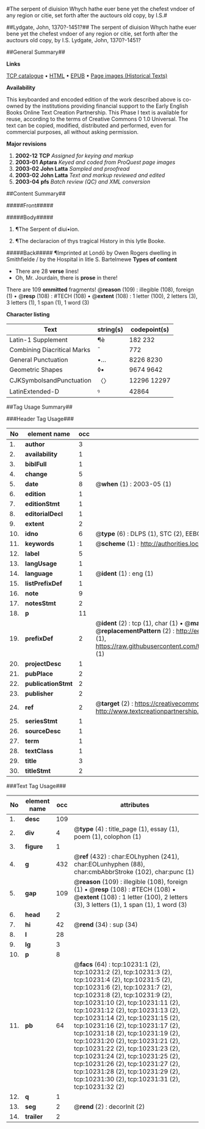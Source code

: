 #The serpent of diuision Whych hathe euer bene yet the chefest vndoer of any region or citie, set forth after the auctours old copy, by I.S.#

##Lydgate, John, 1370?-1451?##
The serpent of diuision Whych hathe euer bene yet the chefest vndoer of any region or citie, set forth after the auctours old copy, by I.S.
Lydgate, John, 1370?-1451?

##General Summary##

**Links**

[TCP catalogue](http://www.ota.ox.ac.uk/tcp/)  • 
[HTML](http://tei.it.ox.ac.uk/tcp/Texts-HTML/free/A06/A06564.html)  • 
[EPUB](http://tei.it.ox.ac.uk/tcp/Texts-EPUB/free/A06/A06564.epub) • 
[Page images (Historical Texts)](https://data.historicaltexts.jisc.ac.uk/view?pubId=eebo-99845338e&pageId=eebo-99845338e-10231-1)

**Availability**

This keyboarded and encoded edition of the
	       work described above is co-owned by the institutions
	       providing financial support to the Early English Books
	       Online Text Creation Partnership. This Phase I text is
	       available for reuse, according to the terms of Creative
	       Commons 0 1.0 Universal. The text can be copied,
	       modified, distributed and performed, even for
	       commercial purposes, all without asking permission.

**Major revisions**

1. __2002-12__ __TCP__ *Assigned for keying and markup*
1. __2003-01__ __Aptara__ *Keyed and coded from ProQuest page images*
1. __2003-02__ __John Latta__ *Sampled and proofread*
1. __2003-02__ __John Latta__ *Text and markup reviewed and edited*
1. __2003-04__ __pfs__ *Batch review (QC) and XML conversion*

##Content Summary##

#####Front#####

#####Body#####

1. ¶The Serpent of diui•ion.

1. ¶The declaracion of thys
tragical History in this
lytle Booke.

#####Back#####
¶Imprinted
at Londō by Owen Rogers
dwelling in Smithfielde / by
the Hospital in litle S.
Bartelmewe
**Types of content**

  * There are 28 **verse** lines!
  * Oh, Mr. Jourdain, there is **prose** in there!

There are 109 **ommitted** fragments! 
 @__reason__ (109) : illegible (108), foreign (1)  •  @__resp__ (108) : #TECH (108)  •  @__extent__ (108) : 1 letter (100), 2 letters (3), 3 letters (1), 1 span (1), 1 word (3)

**Character listing**


|Text|string(s)|codepoint(s)|
|---|---|---|
|Latin-1 Supplement|¶è|182 232|
|Combining             Diacritical Marks|̄|772|
|General Punctuation|•…|8226 8230|
|Geometric Shapes|◊▪|9674 9642|
|CJKSymbolsandPunctuation|〈〉|12296 12297|
|LatinExtended-D|ꝰ|42864|

##Tag Usage Summary##

###Header Tag Usage###

|No|element name|occ|attributes|
|---|---|---|---|
|1.|__author__|3||
|2.|__availability__|1||
|3.|__biblFull__|1||
|4.|__change__|5||
|5.|__date__|8| @__when__ (1) : 2003-05 (1)|
|6.|__edition__|1||
|7.|__editionStmt__|1||
|8.|__editorialDecl__|1||
|9.|__extent__|2||
|10.|__idno__|6| @__type__ (6) : DLPS (1), STC (2), EEBO-CITATION (1), PROQUEST (1), VID (1)|
|11.|__keywords__|1| @__scheme__ (1) : http://authorities.loc.gov/ (1)|
|12.|__label__|5||
|13.|__langUsage__|1||
|14.|__language__|1| @__ident__ (1) : eng (1)|
|15.|__listPrefixDef__|1||
|16.|__note__|9||
|17.|__notesStmt__|2||
|18.|__p__|11||
|19.|__prefixDef__|2| @__ident__ (2) : tcp (1), char (1)  •  @__matchPattern__ (2) : ([0-9\-]+):([0-9IVX]+) (1), (.+) (1)  •  @__replacementPattern__ (2) : http://eebo.chadwyck.com/downloadtiff?vid=$1&page=$2 (1), https://raw.githubusercontent.com/textcreationpartnership/Texts/master/tcpchars.xml#$1 (1)|
|20.|__projectDesc__|1||
|21.|__pubPlace__|2||
|22.|__publicationStmt__|2||
|23.|__publisher__|2||
|24.|__ref__|2| @__target__ (2) : https://creativecommons.org/publicdomain/zero/1.0/ (1), http://www.textcreationpartnership.org/docs/. (1)|
|25.|__seriesStmt__|1||
|26.|__sourceDesc__|1||
|27.|__term__|1||
|28.|__textClass__|1||
|29.|__title__|3||
|30.|__titleStmt__|2||


###Text Tag Usage###

|No|element name|occ|attributes|
|---|---|---|---|
|1.|__desc__|109||
|2.|__div__|4| @__type__ (4) : title_page (1), essay (1), poem (1), colophon (1)|
|3.|__figure__|1||
|4.|__g__|432| @__ref__ (432) : char:EOLhyphen (241), char:EOLunhyphen (88), char:cmbAbbrStroke (102), char:punc (1)|
|5.|__gap__|109| @__reason__ (109) : illegible (108), foreign (1)  •  @__resp__ (108) : #TECH (108)  •  @__extent__ (108) : 1 letter (100), 2 letters (3), 3 letters (1), 1 span (1), 1 word (3)|
|6.|__head__|2||
|7.|__hi__|42| @__rend__ (34) : sup (34)|
|8.|__l__|28||
|9.|__lg__|3||
|10.|__p__|8||
|11.|__pb__|64| @__facs__ (64) : tcp:10231:1 (2), tcp:10231:2 (2), tcp:10231:3 (2), tcp:10231:4 (2), tcp:10231:5 (2), tcp:10231:6 (2), tcp:10231:7 (2), tcp:10231:8 (2), tcp:10231:9 (2), tcp:10231:10 (2), tcp:10231:11 (2), tcp:10231:12 (2), tcp:10231:13 (2), tcp:10231:14 (2), tcp:10231:15 (2), tcp:10231:16 (2), tcp:10231:17 (2), tcp:10231:18 (2), tcp:10231:19 (2), tcp:10231:20 (2), tcp:10231:21 (2), tcp:10231:22 (2), tcp:10231:23 (2), tcp:10231:24 (2), tcp:10231:25 (2), tcp:10231:26 (2), tcp:10231:27 (2), tcp:10231:28 (2), tcp:10231:29 (2), tcp:10231:30 (2), tcp:10231:31 (2), tcp:10231:32 (2)|
|12.|__q__|1||
|13.|__seg__|2| @__rend__ (2) : decorInit (2)|
|14.|__trailer__|2||
